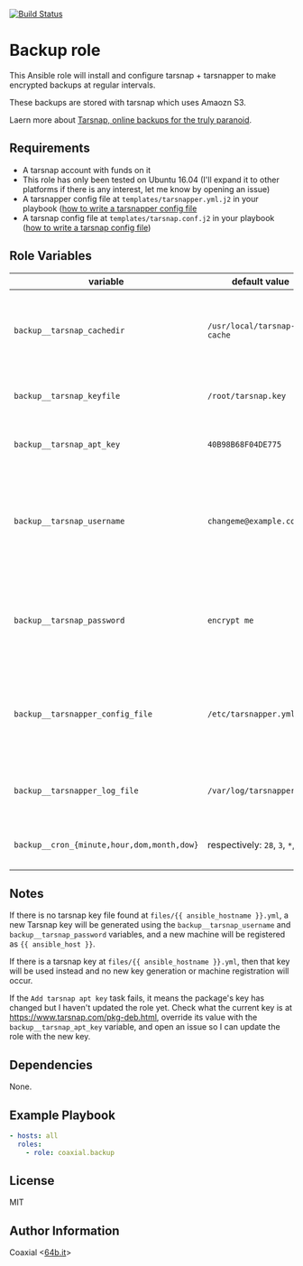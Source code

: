 [![Build Status](https://travis-ci.org/coaxial/ansible-role-backup.svg?branch=master)](https://travis-ci.org/coaxial/ansible-role-backup)

Backup role
=========

This Ansible role will install and configure tarsnap + tarsnapper to make
encrypted backups at regular intervals.

These backups are stored with tarsnap which uses Amaozn S3.

Laern more about [Tarsnap, online backups for the truly paranoid](https://tarsnap.com).

Requirements
------------

- A tarsnap account with funds on it
- This role has only been tested on Ubuntu 16.04 (I'll expand it to other
  platforms if there is any interest, let me know by opening an issue)
- A tarsnapper config file at `templates/tarsnapper.yml.j2` in your playbook ([how to write a tarsnapper config file](https://github.com/miracle2k/tarsnapper#using-a-configuration-file)
- A tarsnap config file at `templates/tarsnap.conf.j2` in your playbook ([how to write a tarsnap config file](https://www.tarsnap.com/man-tarsnap.conf.5.html))

Role Variables
--------------

variable | default value | purpose
--- | --- | ---
`backup__tarsnap_cachedir` | `/usr/local/tarsnap-cache` | Sets the directory tarsnap will use to cache backups (cf. [tarsnap.conf man page](https://www.tarsnap.com/man-tarsnap.conf.5.html)
`backup__tarsnap_keyfile` | `/root/tarsnap.key` | Sets the path where the tarsnap key will be saved
`backup__tarsnap_apt_key` | `40B98B68F04DE775` | ID for the key used to sign the tarsnap package
`backup__tarsnap_username` | `changeme@example.com` | Username for tarsnap.com (only required if you want to generate a new tarsnap key)
`backup__tarsnap_password` | `encrypt me` | Password for tarsnap.com (only required if you want to generate a new tarsnap key)
`backup__tarsnapper_config_file` | `/etc/tarsnapper.yml` | Sets the path where the tarsnapper jobs configuration will be saved on the target host
`backup__tarsnapper_log_file` | `/var/log/tarsnapper.log` | Sets the path to where the cronjob logs will be written
`backup__cron_{minute,hour,dom,month,dow}` | respectively: `28`, `3`, `*`, `*`, `*` | Interval at which to run tarsnap for backups

Notes
-----

If there is no tarsnap key file found at `files/{{ ansible_hostname }}.yml`, a
new Tarsnap key will be generated using the `backup__tarsnap_username` and
`backup__tarsnap_password` variables, and a new machine will be registered as
`{{ ansible_host }}`.

If there is a tarsnap key at `files/{{ ansible_hostname }}.yml`, then that key
will be used instead and no new key generation or machine registration will
occur.

If the `Add tarsnap apt key` task fails, it means the package's key has changed
but I haven't updated the role yet. Check what the current key is at
https://www.tarsnap.com/pkg-deb.html, override its value with the
`backup__tarsnap_apt_key` variable, and open an issue so I can update the role
with the new key.


Dependencies
------------

None.

Example Playbook
----------------

```yaml
- hosts: all
  roles:
    - role: coaxial.backup
```

License
-------

MIT

Author Information
------------------

Coaxial <[64b.it](https://64b.it)>
